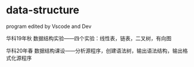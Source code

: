 # data-structure
program edited by Vscode and Dev

华科19年秋 数据结构实验——四个实验：线性表，链表，二叉树，有向图

华科20年春 数据结构课设——分析源程序，创建语法树，输出语法结构，输出格式化源程序
